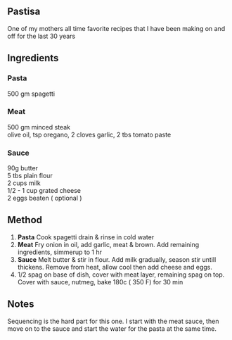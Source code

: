 ## Pastisa
One of my mothers all time favorite recipes that I have been making on and off for the last 30 years

## Ingredients
### Pasta
500 gm spagetti  
### Meat
500 gm minced steak  
olive oil, tsp oregano, 2 cloves garlic, 2 tbs tomato paste  
### Sauce
90g butter  
5 tbs plain flour  
2 cups milk  
1/2 - 1 cup grated cheese  
2 eggs beaten ( optional )   

## Method
1. **Pasta** Cook spagetti drain & rinse in cold water
2. **Meat**  Fry onion in oil, add garlic, meat & brown. Add remaining ingredients, simmerup to 1 hr 
3. **Sauce** Melt butter & stir in flour. Add milk gradually, season stir untill thickens.
             Remove from heat, allow cool then add cheese and eggs.
4. 1/2 spag on base of dish, cover with meat layer, remaining spag on top.
   Cover with sauce, nutmeg, bake 180c ( 350 F) for 30 min 

## Notes

Sequencing is the hard part for this one. I start with the meat sauce, then move on to the sauce and start the water for the pasta at the same time. 
